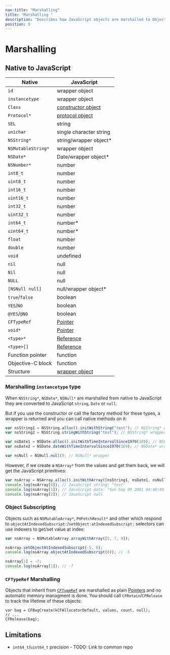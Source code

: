 ```yaml
---
nav-title: "Marshalling"
title: "Marshalling "
description: "Describes how JavaScript objects are marshalled to Objective-C and back."
position: 0
---
```


# Marshalling

## Native to JavaScript

| Native             | JavaScript                                  |
| ------             | ----------                                  |
| `id`               | wrapper object                              |
| `instancetype`     | wrapper object                              |
| `Class`            | [constructor object](types/ObjC-Classes.md) |
| `Protocol*`        | [protocol object](types/ObjC-Protocols.md)  |
| `SEL`              | string                                      |
| `unichar`          | single character string                     |
| `NSString*`        | string/wrapper object*                      |
| `NSMutableString*` | wrapper object                              |
| `NSDate*`          | Date/wrapper object*                        |
| `NSNumber*`        | number                                      |
| `int8_t`           | number                                      |
| `uint8_t`          | number                                      |
| `int16_t`          | number                                      |
| `uint16_t`         | number                                      |
| `int32_t`          | number                                      |
| `uint32_t`         | number                                      |
| `int64_t`          | number*                                     |
| `uint64_t`         | number*                                     |
| `float`            | number                                      |
| `double`           | number                                      |
| `void`             | undefined                                   |
| `nil`              | null                                        |
| `Nil`              | null                                        |
| `NULL`             | null                                        |
| `[NSNull null]`    | null/wrapper object*                        |
| `true`/`false`     | boolean                                     |
| `YES`/`NO`         | boolean                                     |
| `@YES`/`@NO`       | boolean                                     |
| `CFTypeRef`        | [Pointer](types/C-Pointers)                 |
| `void*`            | [Pointer](types/C-Pointers)                 |
| `<type>*`          | [Reference](Interop.md)                     |
| `<type>[]`         | [Reference](Interop.md)                     |
| Function pointer   | function                                    |
| Objective-C block  | function                                    |
| Structure          | [wrapper object](types/C-Structures.md)     |

### Marshalling `instancetype` type
When `NSString*`, `NSDate*`, `NSNull*` are marshalled from native to JavaScript they are converted to JavaScript `string`, `Date` or `null`.

But if you use the constructor or call the factory method for these types, a wrapper is returned and you can call native methods on it:

```javascript
var nsString1 = NSString.alloc().initWithString("test"); // NSString* wrapper
var nsString2 = NSString.stringWithString("test"); // NSString* wrapper

var nsDate1 = NSDate.alloc().initWithTimeIntervalSince1970(1E9); // NSDate* wrapper
var nsDate2 = NSDate.dateWithTimeIntervalSince1970(1E9); // NSDate* wrapper

var nsNull = NSNull.null(); // NSNull* wrapper
```

However, if we create a `NSArray*` from the values and get them back, we will get the JavaScript primitives:
```javascript
var nsArray = NSArray.alloc().initWithArray([nsString1, nsDate1, nsNull]);
console.log(nsArray[0]); // JavaScript string: "test"
console.log(nsArray[1]); // JavaScript date: "Sun Sep 09 2001 04:46:40 GMT+0300 (EEST)"
console.log(nsArray[2]); // JavaScript null
```

### Object Subscripting
Objects such as `NSMutableArray*`, `PHFetchResult*` and other which respond to `objectAtIndexedSubscript:`/`setObject:atIndexedSubscript:` selectors can use indexers to get/set value at index:

```javascript
var nsArray = NSMutableArray.arrayWithArray([5, 7, 9]);

nsArray.setObjectAtIndexedSubscript(-5, 0);
console.log(nsArray.objectAtIndexedSubscript(0)); // -5

nsArray[1] = -7;
console.log(nsArray[1]); // -7
```

### `CFTypeRef` Marshalling
Objects that inherit from [`CFTypeRef`](https://developer.apple.com/library/ios/documentation/CoreFoundation/Reference/CFTypeRef/index.html) are marshalled as plain [Pointers](types/C-Pointers.md) and no automatic memory managment is done. You should call `CFRetain`/`CFRelease` to track the lifetime of these objects:

```
var bag = CFBagCreate(kCFAllocatorDefault, values, count, null);
// ...
CFRelease(bag);
```

## Limitations

 * `int64_t`/`uint64_t` precision - TODO: Link to common repo
